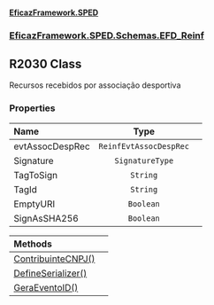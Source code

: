 #### [EficazFramework.SPED](EficazFrameworkSPED.md 'EficazFramework SPED')
### [EficazFramework.SPED.Schemas.EFD_Reinf](EficazFramework.SPED.Schemas.EFD_Reinf.md 'EficazFramework.SPED.Schemas.EFD_Reinf')

## R2030 Class

Recursos recebidos por associação desportiva
### Properties

| Name | Type | |
| :--- | :---: | :--- |
| evtAssocDespRec | `ReinfEvtAssocDespRec` |  |
| Signature | `SignatureType` |  |
| TagToSign | `String` |  |
| TagId | `String` |  |
| EmptyURI | `Boolean` |  |
| SignAsSHA256 | `Boolean` |  |

| Methods | |
| :--- | :--- |
| [ContribuinteCNPJ()](EficazFramework.SPED.Schemas.EFD_Reinf/R2030/ContribuinteCNPJ().md 'EficazFramework.SPED.Schemas.EFD_Reinf.R2030.ContribuinteCNPJ()') | |
| [DefineSerializer()](EficazFramework.SPED.Schemas.EFD_Reinf/R2030/DefineSerializer().md 'EficazFramework.SPED.Schemas.EFD_Reinf.R2030.DefineSerializer()') | |
| [GeraEventoID()](EficazFramework.SPED.Schemas.EFD_Reinf/R2030/GeraEventoID().md 'EficazFramework.SPED.Schemas.EFD_Reinf.R2030.GeraEventoID()') | |
